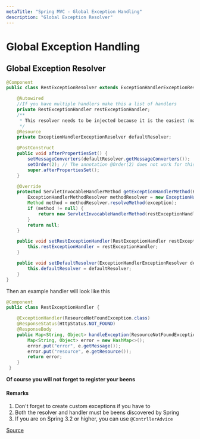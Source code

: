 ```yaml
---
metaTitle: "Spring MVC - Global Exception Handling"
description: "Global Exception Resolver"
---
```


# Global Exception Handling



## Global Exception Resolver


```java
@Component
public class RestExceptionResolver extends ExceptionHandlerExceptionResolver {

    @Autowired
    //If you have multiple handlers make this a list of handlers
    private RestExceptionHandler restExceptionHandler;
    /**
     * This resolver needs to be injected because it is the easiest (maybe only) way of getting the configured MessageConverters
     */
    @Resource
    private ExceptionHandlerExceptionResolver defaultResolver;

    @PostConstruct
    public void afterPropertiesSet() {
        setMessageConverters(defaultResolver.getMessageConverters());
        setOrder(2); // The annotation @Order(2) does not work for this type of component
        super.afterPropertiesSet();
    }

    @Override
    protected ServletInvocableHandlerMethod getExceptionHandlerMethod(HandlerMethod handlerMethod, Exception exception) {
        ExceptionHandlerMethodResolver methodResolver = new ExceptionHandlerMethodResolver(restExceptionHandler.getClass());
        Method method = methodResolver.resolveMethod(exception);
        if (method != null) {
            return new ServletInvocableHandlerMethod(restExceptionHandler, method);
        }
        return null;
    }

    public void setRestExceptionHandler(RestExceptionHandler restExceptionHandler) {
        this.restExceptionHandler = restExceptionHandler;
    }

    public void setDefaultResolver(ExceptionHandlerExceptionResolver defaultResolver) {
        this.defaultResolver = defaultResolver;
    }
}

```

Then an example handler will look like this

```java
@Component
public class RestExceptionHandler {

    @ExceptionHandler(ResourceNotFoundException.class)
    @ResponseStatus(HttpStatus.NOT_FOUND)
    @ResponseBody
    public Map<String, Object> handleException(ResourceNotFoundException e, HttpServletResponse response) {
        Map<String, Object> error = new HashMap<>();
        error.put("error", e.getMessage());
        error.put("resource", e.getResource());
        return error;
    }
 }

```

**Of course you will not forget to register your beens**



#### Remarks


1. Don't forget to create custom exceptions if you have to
1. Both the resolver and handler must be beens discovered by Spring
1. If you are on Spring 3.2 or higher, you can use `@ContrllerAdvice`

[Source](http://alex-java-musings.blogspot.tw/2012/11/spring-31-global-exception-handler.html)

